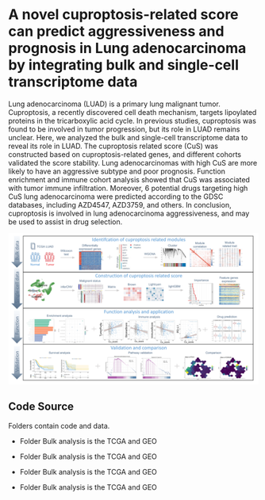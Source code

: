 # A novel cuproptosis-related score can predict aggressiveness and prognosis in Lung adenocarcinoma by integrating bulk and single-cell transcriptome data
Lung adenocarcinoma (LUAD) is a primary lung malignant tumor. Cuproptosis, a recently discovered cell death mechanism, targets lipoylated proteins in the tricarboxylic acid cycle. In previous studies, cuproptosis was found to be involved in tumor progression, but its role in LUAD remains unclear. Here, we analyzed the bulk and single-cell transcriptome data to reveal its role in LUAD. The cuproptosis related score (CuS) was constructed based on cuproptosis-related genes, and different cohorts validated the score stability. Lung adenocarcinomas with high CuS are more likely to have an aggressive subtype and poor prognosis. Function enrichment and immune cohort analysis showed that CuS was associated with tumor immune infiltration. Moreover, 6 potential drugs targeting high CuS lung adenocarcinoma were predicted according to the GDSC databases, including AZD4547, AZD3759, and others. In conclusion, cuproptosis is involved in lung adenocarcinoma aggressiveness, and may be used to assist in drug selection.

![Overview](https://github.com/Hit-Master/Cuproptosis/blob/main/Figure/Figure%201.png)

## Code Source
Folders contain code and data.

* Folder Bulk analysis is the TCGA and GEO 

* Folder Bulk analysis is the TCGA and GEO 

* Folder Bulk analysis is the TCGA and GEO 

* Folder Bulk analysis is the TCGA and GEO 
